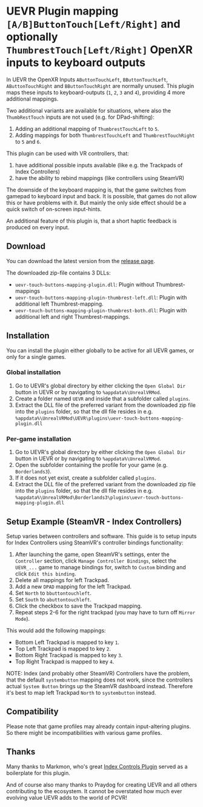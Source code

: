 # UEVR Plugin mapping `[A/B]ButtonTouch[Left/Right]` and optionally `ThumbrestTouch[Left/Right]` OpenXR inputs to keyboard outputs

In UEVR the OpenXR Inputs `AButtonTouchLeft`, `BButtonTouchLeft`, `AButtonTouchRight` and `BButtonTouchRight` are normally unused. This plugin maps these inputs to keyboard-outputs (`1`, `2`, `3` and `4`), providing 4 more additional mappings.

Two additional variants are available for situations, where also the `ThumbRestTouch` inputs are not used (e.g. for DPad-shifting):

1. Adding an additional mapping of `ThumbrestTouchLeft` to `5`.
2. Adding mappings for both `ThumbrestTouchLeft` and `ThumbrestTouchRight` to `5` and `6`.

This plugin can be used with VR controllers, that:

1. have additional possible inputs available (like e.g. the Trackpads of Index Controllers)
2. have the ability to rebind mappings (like controllers using SteamVR)

The downside of the keyboard mapping is, that the game switches from gamepad to keyboard input and back. It is possible, that games do not allow this or have problems with it. But mainly the only side effect should be a quick switch of on-screen input-hints.

An additional feature of this plugin is, that a short haptic feedback is produced on every input.

## Download

You can download the latest version from the [release page](https://github.com/gameflorist/uevr-touch-buttons-mapping-plugin/releases).

The downloaded zip-file contains 3 DLLs:

- `uevr-touch-buttons-mapping-plugin.dll`: Plugin without Thumbrest-mappings
- `uevr-touch-buttons-mapping-plugin-thumbrest-left.dll`: Plugin with additional left Thumbrest-mapping.
- `uevr-touch-buttons-mapping-plugin-thumbrest-both.dll`: Plugin with additional left and right Thumbrest-mappings.

## Installation

You can install the plugin either globally to be active for all UEVR games, or only for a single games.

### Global installation

1. Go to UEVR's global directory by either clicking the `Open Global Dir` button in UEVR or by navigating to `%appdata%\UnrealVRMod`.
2. Create a folder named `UEVR` and inside that a subfolder called `plugins`.
3. Extract the DLL file of the preferred variant from the downloaded zip file into the `plugins` folder, so that the dll file resides in e.g. `%appdata%\UnrealVRMod\UEVR\plugins\uevr-touch-buttons-mapping-plugin.dll`

### Per-game installation

1. Go to UEVR's global directory by either clicking the `Open Global Dir` button in UEVR or by navigating to `%appdata%\UnrealVRMod`.
2. Open the subfolder containing the profile for your game (e.g. `Borderlands3`).
3. If it does not yet exist, create a subfolder called `plugins`.
4. Extract the DLL file of the preferred variant from the downloaded zip file into the `plugins` folder, so that the dll file resides in e.g. `%appdata%\UnrealVRMod\Borderlands3\plugins\uevr-touch-buttons-mapping-plugin.dll`

## Setup Example (SteamVR - Index Controllers)

Setup varies between controllers and software. This guide is to setup inputs for Index Controllers using SteamVR's controller bindings functionality:

1. After launching the game, open SteamVR's settings, enter the `Controller` section, click `Manage Controller Bindings`, select the `UEVR_...` game to manage bindings for, switch to `Custom` binding and click `Edit this binding`.
2. Delete all mappings for left Trackpad.
3. Add a new `DPAD` mapping for the left Trackpad.
4. Set `North` to `bbuttontouchleft`.
5. Set `South` to `abuttontouchleft`.
6. Click the checkbox to save the Trackpad mapping.
7. Repeat steps 2-6 for the right trackpad (you may have to turn off `Mirror Mode`).

This would add the following mappings:

- Bottom Left Trackpad is mapped to key `1`.
- Top Left Trackpad is mapped to key `2`.
- Bottom Right Trackpad is mapped to key `3`.
- Top Right Trackpad is mapped to key `4`.

NOTE: Index (and probably other SteamVR) Controllers have the problem, that the default `systembutton` mapping does not work, since the controllers actual `System Button` brings up the SteamVR dashboard instead. Therefore it's best to map left Trackpad `North` to `systembutton` instead.

## Compatibility

Please note that game profiles may already contain input-altering plugins. So there might be incompatibilities with various game profiles.

## Thanks

Many thanks to Markmon, who's great [Index Controls Plugin](https://github.com/mark-mon/uevr-index-controls) served as a boilerplate for this plugin.

And of course also many thanks to Praydog for creating UEVR and all others contributing to the ecosystem. It cannot be overstated how much ever evolving value UEVR adds to the world of PCVR!
